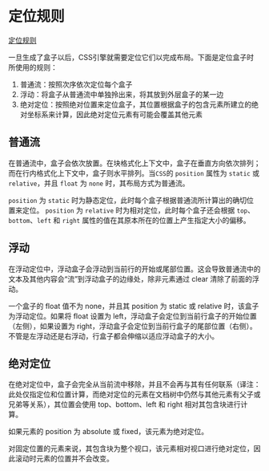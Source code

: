 # 定位规则

[定位规则](https://developer.mozilla.org/zh-CN/docs/Web/Guide/CSS/Visual_formatting_model)

一旦生成了盒子以后，CSS引擎就需要定位它们以完成布局。下面是定位盒子时所使用的规则：

1. 普通流：按照次序依次定位每个盒子
2. 浮动：将盒子从普通流中单独拎出来，将其放到外层盒子的某一边
3. 绝对定位：按照绝对位置来定位盒子，其位置根据盒子的包含元素所建立的绝对坐标系来计算，因此绝对定位元素有可能会覆盖其他元素

## 普通流

在普通流中，盒子会依次放置。在块格式化上下文中，盒子在垂直方向依次排列；而在行内格式化上下文中，盒子则水平排列。当`CSS`的 `position` 属性为 `static` 或 `relative`，并且 `float` 为 `none` 时，其布局方式为普通流。

`position` 为 `static` 时为静态定位，此时每个盒子根据普通流所计算出的确切位置来定位。
`position` 为 `relative` 时为相对定位，此时每个盒子还会根据 `top`、`bottom`、`left` 和 `right` 属性的值在其原本所在的位置上产生指定大小的偏移。

## 浮动

在浮动定位中，浮动盒子会浮动到当前行的开始或尾部位置。这会导致普通流中的文本及其他内容会“流”到浮动盒子的边缘处，除非元素通过 clear 清除了前面的浮动。

一个盒子的 float 值不为 none，并且其 position 为 static 或 relative 时，该盒子为浮动定位。如果将 float 设置为 left，浮动盒子会定位到当前行盒子的开始位置（左侧），如果设置为 right，浮动盒子会定位到当前行盒子的尾部位置（右侧）。不管是左浮动还是右浮动，行盒子都会伸缩以适应浮动盒子的大小。

## 绝对定位

在绝对定位中，盒子会完全从当前流中移除，并且不会再与其有任何联系（译注：此处仅指定位和位置计算，而绝对定位的元素在文档树中仍然与其他元素有父子或兄弟等关系），其位置会使用 top、bottom、left 和 right 相对其包含块进行计算。

如果元素的 position 为 absolute 或 fixed，该元素为绝对定位。

对固定位置的元素来说，其包含块为整个视口，该元素相对视口进行绝对定位，因此滚动时元素的位置并不会改变。